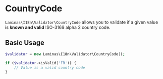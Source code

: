 # CountryCode

`Laminas\I18n\Validator\CountryCode` allows you to validate if a given value is
**known and valid** ISO-3166 alpha 2 country code.

## Basic Usage

```php
$validator = new Laminas\I18n\Validator\CountryCode();

if ($validator->isValid('FR')) {
    // Value is a valid country code
}
```
